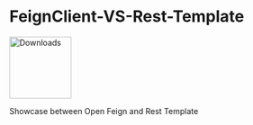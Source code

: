 # FeignClient-VS-Rest-Template
<p>
 <a href="https://github.com/Mom0aut/FeignClient-VS-RestTemplate">
        <img src="https://img.shields.io/github/downloads/mom0aut/FeignClient-VS-RestTemplate/total.svg"
            alt="Downloads" width="110"></a> 
</p>

Showcase between Open Feign and Rest Template
